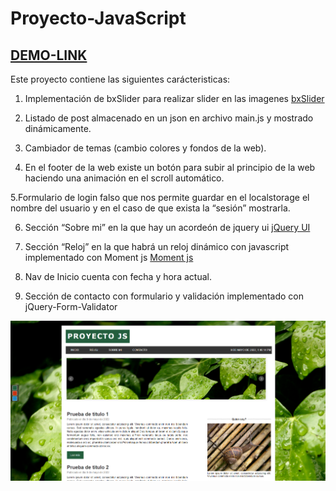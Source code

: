 # Proyecto-JavaScript
## [DEMO-LINK](https://yashinca.github.io/Proyecto-JavaScript/index.html)

Este proyecto contiene las siguientes carácteristicas:

1. Implementación de bxSlider para realizar slider en las imagenes [bxSlider](https://bxslider.com/)

2. Listado de post almacenado en un json en archivo main.js y mostrado dinámicamente.

3. Cambiador de temas (cambio colores y fondos de la web).

4. En el footer de la web existe un botón para subir al principio de la web haciendo una
animación en el scroll automático.

5.Formulario de login falso que nos permite guardar en el localstorage el nombre del usuario y en el caso de que exista la “sesión” mostrarla.

6. Sección “Sobre mi” en la que hay un acordeón de jquery ui [jQuery UI](https://jqueryui.com/)

7. Sección “Reloj” en la que habrá un reloj dinámico con javascript implementado con Moment js [Moment js](https://momentjs.com/)

8. Nav de Inicio cuenta con fecha y hora actual.

9. Sección de contacto con formulario y validación implementado con jQuery-Form-Validator 

![Screenshot](screenshot.PNG)


